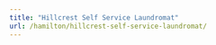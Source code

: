 ```yaml
---
title: "Hillcrest Self Service Laundromat"
url: /hamilton/hillcrest-self-service-laundromat/
---
```

